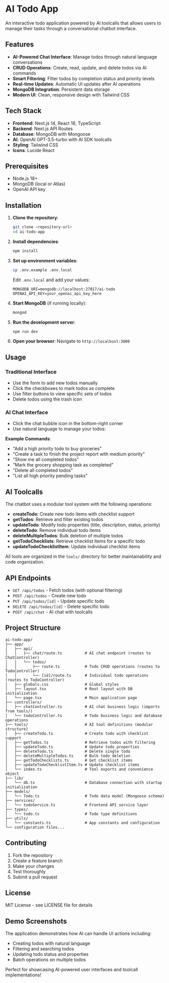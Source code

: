 # AI Todo App

An interactive todo application powered by AI toolcalls that allows users to manage their tasks through a conversational chatbot interface.

## Features

- **AI-Powered Chat Interface**: Manage todos through natural language conversations
- **CRUD Operations**: Create, read, update, and delete todos via AI commands
- **Smart Filtering**: Filter todos by completion status and priority levels
- **Real-time Updates**: Automatic UI updates after AI operations
- **MongoDB Integration**: Persistent data storage
- **Modern UI**: Clean, responsive design with Tailwind CSS

## Tech Stack

- **Frontend**: Next.js 14, React 18, TypeScript
- **Backend**: Next.js API Routes
- **Database**: MongoDB with Mongoose
- **AI**: OpenAI GPT-3.5-turbo with AI SDK toolcalls
- **Styling**: Tailwind CSS
- **Icons**: Lucide React

## Prerequisites

- Node.js 18+ 
- MongoDB (local or Atlas)
- OpenAI API key

## Installation

1. **Clone the repository**:
   ```bash
   git clone <repository-url>
   cd ai-todo-app
   ```

2. **Install dependencies**:
   ```bash
   npm install
   ```

3. **Set up environment variables**:
   ```bash
   cp .env.example .env.local
   ```
   
   Edit `.env.local` and add your values:
   ```
   MONGODB_URI=mongodb://localhost:27017/ai-todo
   OPENAI_API_KEY=your_openai_api_key_here
   ```

4. **Start MongoDB** (if running locally):
   ```bash
   mongod
   ```

5. **Run the development server**:
   ```bash
   npm run dev
   ```

6. **Open your browser**: Navigate to `http://localhost:3000`

## Usage

### Traditional Interface
- Use the form to add new todos manually
- Click the checkboxes to mark todos as complete
- Use filter buttons to view specific sets of todos
- Delete todos using the trash icon

### AI Chat Interface
- Click the chat bubble icon in the bottom-right corner
- Use natural language to manage your todos:

**Example Commands**:
- "Add a high priority todo to buy groceries"
- "Create a task to finish the project report with medium priority"
- "Show me all completed todos"
- "Mark the grocery shopping task as completed"
- "Delete all completed todos"
- "List all high priority pending tasks"

## AI Toolcalls

The chatbot uses a modular tool system with the following operations:

- **createTodo**: Create new todo items with checklist support
- **getTodos**: Retrieve and filter existing todos
- **updateTodo**: Modify todo properties (title, description, status, priority)
- **deleteTodo**: Remove individual todo items
- **deleteMultipleTodos**: Bulk deletion of multiple todos
- **getTodoChecklists**: Retrieve checklist items for a specific todo
- **updateTodoChecklistItem**: Update individual checklist items

All tools are organized in the `tools/` directory for better maintainability and code organization.

## API Endpoints

- `GET /api/todos` - Fetch todos (with optional filtering)
- `POST /api/todos` - Create new todo
- `PUT /api/todos/[id]` - Update specific todo
- `DELETE /api/todos/[id]` - Delete specific todo
- `POST /api/chat` - AI chat with toolcalls

## Project Structure

```
ai-todo-app/
├── app/
│   ├── api/
│   │   ├── chat/route.ts          # AI chat endpoint (routes to ChatController)
│   │   └── todos/
│   │       ├── route.ts           # Todo CRUD operations (routes to TodoController)
│   │       └── [id]/route.ts      # Individual todo operations (routes to TodoController)
│   ├── globals.css                # Global styles
│   ├── layout.tsx                 # Root layout with DB initialization
│   └── page.tsx                   # Main application page
├── controllers/
│   ├── chatController.ts          # AI chat business logic (imports from tools/)
│   └── todoController.ts          # Todo business logic and database operations
├── tools/                         # AI tool definitions (modular structure)
│   ├── createTodo.ts              # Create todo with checklist support
│   ├── getTodos.ts                # Retrieve todos with filtering
│   ├── updateTodo.ts              # Update todo properties
│   ├── deleteTodo.ts              # Delete single todo
│   ├── deleteMultipleTodos.ts     # Bulk todo deletion
│   ├── getTodoChecklists.ts       # Get checklist items
│   ├── updateTodoChecklistItem.ts # Update checklist items
│   └── index.ts                   # Tool exports and convenience object
├── lib/
│   └── db.ts                      # Database connection with startup initialization
├── models/
│   └── Todo.ts                    # Todo data model (Mongoose schema)
├── services/
│   └── todoService.ts             # Frontend API service layer
├── types/
│   └── todo.ts                    # Todo type definitions
├── utils/
│   └── constants.ts               # App constants and configuration
└── configuration files...
```

## Contributing

1. Fork the repository
2. Create a feature branch
3. Make your changes
4. Test thoroughly
5. Submit a pull request

## License

MIT License - see LICENSE file for details

## Demo Screenshots

The application demonstrates how AI can handle UI actions including:
- Creating todos with natural language
- Filtering and searching todos
- Updating todo status and properties
- Batch operations on multiple todos

Perfect for showcasing AI-powered user interfaces and toolcall implementations! 